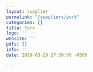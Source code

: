```yaml
---
layout: supplier
permalink: "/suppliers/york"
categories: []
title: York
logo: ''
website: ''
pdfs: []
info: ''
date: 2019-03-29 17:39:00 -0500

---
```

